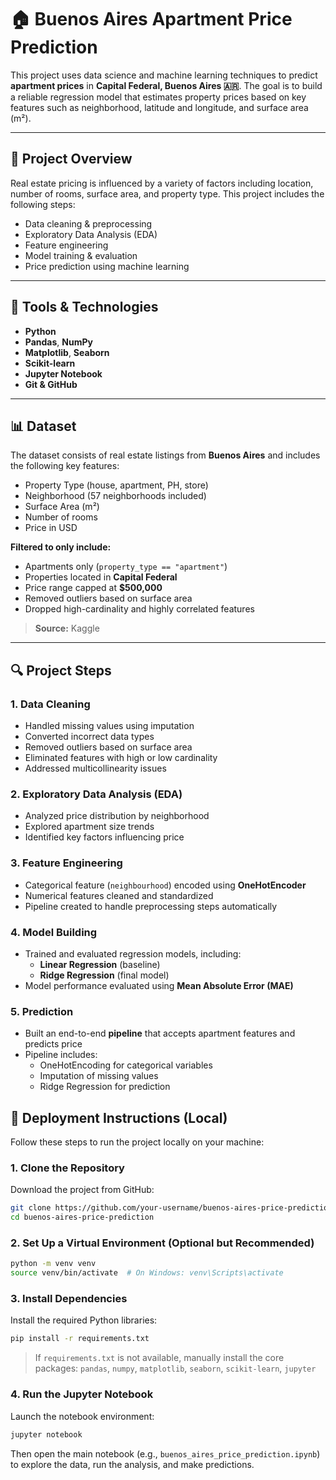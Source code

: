 
# 🏠 Buenos Aires Apartment Price Prediction

This project uses data science and machine learning techniques to predict **apartment prices** in **Capital Federal, Buenos Aires 🇦🇷**. The goal is to build a reliable regression model that estimates property prices based on key features such as neighborhood, latitude and longitude, and surface area (m²).

---

## 📌 Project Overview

Real estate pricing is influenced by a variety of factors including location, number of rooms, surface area, and property type. This project includes the following steps:

- Data cleaning & preprocessing  
- Exploratory Data Analysis (EDA)  
- Feature engineering  
- Model training & evaluation  
- Price prediction using machine learning  

---

## 🧰 Tools & Technologies

- **Python**
- **Pandas**, **NumPy**
- **Matplotlib**, **Seaborn**
- **Scikit-learn**
- **Jupyter Notebook**
- **Git & GitHub**

---

## 📊 Dataset

The dataset consists of real estate listings from **Buenos Aires** and includes the following key features:

- Property Type (house, apartment, PH, store)
- Neighborhood (57 neighborhoods included)
- Surface Area (m²)
- Number of rooms
- Price in USD

**Filtered to only include:**

- Apartments only (`property_type == "apartment"`)  
- Properties located in **Capital Federal**  
- Price range capped at **$500,000**  
- Removed outliers based on surface area  
- Dropped high-cardinality and highly correlated features  

> **Source:** Kaggle

---

## 🔍 Project Steps

### 1. Data Cleaning
- Handled missing values using imputation
- Converted incorrect data types
- Removed outliers based on surface area
- Eliminated features with high or low cardinality
- Addressed multicollinearity issues

### 2. Exploratory Data Analysis (EDA)
- Analyzed price distribution by neighborhood  
- Explored apartment size trends  
- Identified key factors influencing price  

### 3. Feature Engineering
- Categorical feature (`neighbourhood`) encoded using **OneHotEncoder**  
- Numerical features cleaned and standardized  
- Pipeline created to handle preprocessing steps automatically  

### 4. Model Building
- Trained and evaluated regression models, including:
  - **Linear Regression** (baseline)
  - **Ridge Regression** (final model)
- Model performance evaluated using **Mean Absolute Error (MAE)**

### 5. Prediction
- Built an end-to-end **pipeline** that accepts apartment features and predicts price  
- Pipeline includes:
  - OneHotEncoding for categorical variables
  - Imputation of missing values
  - Ridge Regression for prediction


## 🚀 Deployment Instructions (Local)

Follow these steps to run the project locally on your machine:

### 1. Clone the Repository

Download the project from GitHub:

```bash
git clone https://github.com/your-username/buenos-aires-price-prediction.git
cd buenos-aires-price-prediction
```

### 2. Set Up a Virtual Environment (Optional but Recommended)

```bash
python -m venv venv
source venv/bin/activate  # On Windows: venv\Scripts\activate

```

### 3. Install Dependencies

Install the required Python libraries:

```bash
pip install -r requirements.txt
```

> If `requirements.txt` is not available, manually install the core packages:
> `pandas`, `numpy`, `matplotlib`, `seaborn`, `scikit-learn`, `jupyter`

### 4. Run the Jupyter Notebook

Launch the notebook environment:

```bash
jupyter notebook
```

Then open the main notebook (e.g., `buenos_aires_price_prediction.ipynb`) to explore the data, run the analysis, and make predictions.




